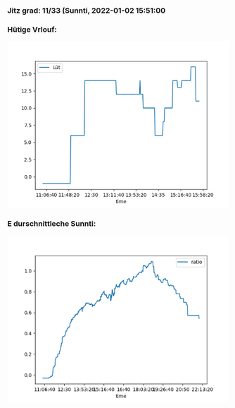 ### Jitz grad: 11/33 (Sunnti, 2022-01-02 15:51:00

### Hütige Vrlouf:
![Graph](Today.png)

### E durschnittleche Sunnti:
![Graph](Sunnti.png)